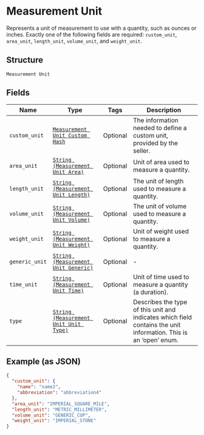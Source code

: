 
# Measurement Unit

Represents a unit of measurement to use with a quantity, such as ounces
or inches. Exactly one of the following fields are required: `custom_unit`,
`area_unit`, `length_unit`, `volume_unit`, and `weight_unit`.

## Structure

`Measurement Unit`

## Fields

| Name | Type | Tags | Description |
|  --- | --- | --- | --- |
| `custom_unit` | [`Measurement Unit Custom Hash`](../../doc/models/measurement-unit-custom.md) | Optional | The information needed to define a custom unit, provided by the seller. |
| `area_unit` | [`String (Measurement Unit Area)`](../../doc/models/measurement-unit-area.md) | Optional | Unit of area used to measure a quantity. |
| `length_unit` | [`String (Measurement Unit Length)`](../../doc/models/measurement-unit-length.md) | Optional | The unit of length used to measure a quantity. |
| `volume_unit` | [`String (Measurement Unit Volume)`](../../doc/models/measurement-unit-volume.md) | Optional | The unit of volume used to measure a quantity. |
| `weight_unit` | [`String (Measurement Unit Weight)`](../../doc/models/measurement-unit-weight.md) | Optional | Unit of weight used to measure a quantity. |
| `generic_unit` | [`String (Measurement Unit Generic)`](../../doc/models/measurement-unit-generic.md) | Optional | - |
| `time_unit` | [`String (Measurement Unit Time)`](../../doc/models/measurement-unit-time.md) | Optional | Unit of time used to measure a quantity (a duration). |
| `type` | [`String (Measurement Unit Unit Type)`](../../doc/models/measurement-unit-unit-type.md) | Optional | Describes the type of this unit and indicates which field contains the unit information. This is an ‘open’ enum. |

## Example (as JSON)

```json
{
  "custom_unit": {
    "name": "name2",
    "abbreviation": "abbreviation4"
  },
  "area_unit": "IMPERIAL_SQUARE_MILE",
  "length_unit": "METRIC_MILLIMETER",
  "volume_unit": "GENERIC_CUP",
  "weight_unit": "IMPERIAL_STONE"
}
```

